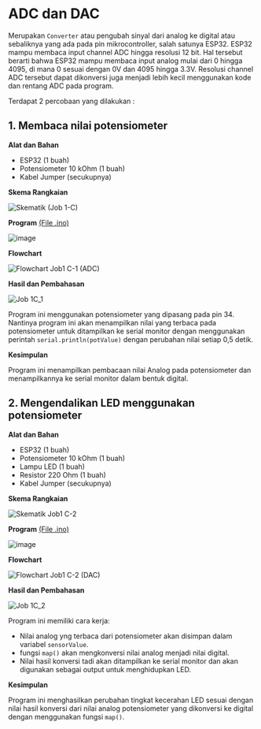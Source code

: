 # ADC dan DAC
Merupakan `Converter` atau pengubah sinyal dari analog ke digital atau sebaliknya yang ada pada pin mikrocontroller, salah satunya ESP32. ESP32 mampu membaca input channel ADC hingga resolusi 12 bit. Hal tersebut berarti bahwa ESP32 mampu membaca input analog mulai dari 0 hingga 4095, di mana 0 sesuai dengan 0V dan 4095 hingga 3.3V. Resolusi channel ADC tersebut dapat dikonversi juga menjadi lebih kecil menggunakan kode dan rentang ADC pada program.

Terdapat 2 percobaan yang dilakukan :

## 1. Membaca nilai potensiometer
**Alat dan Bahan**

- ESP32 (1 buah)
- Potensiometer 10 kOhm (1 buah)
- Kabel Jumper (secukupnya)

**Skema Rangkaian**

![Skematik (Job 1-C)](https://github.com/Yulio-Pradyatama/Jobsheet_Embedded/assets/153850000/a1b81e08-e3c7-4359-b14e-d9b68908242d)

**Program** <a href="https://github.com/cakjung/Jobsheet-Embedded/blob/main/Jobsheet%201/C%20(ADC%20dan%20DAC)/ADC/ADC.ino">(File .ino)</a>

![image](https://github.com/cakjung/Jobsheet-Embedded/assets/128274951/ffdb1e7d-1637-4247-a33b-fa523157af9c)

**Flowchart**

![Flowchart Job1 C-1 (ADC)](https://github.com/Yulio-Pradyatama/Jobsheet_Embedded/assets/153850000/c44c0102-e0db-4515-b104-6ce64b8893bf)

**Hasil dan Pembahasan**

![Job 1C_1](https://github.com/Yulio-Pradyatama/Jobsheet_Embedded/assets/153850000/6d973f93-6083-454d-8db4-2e9659e882db)

Program ini menggunakan potensiometer yang dipasang pada pin 34. Nantinya program ini akan menampilkan nilai yang terbaca pada potensiometer untuk ditampilkan ke serial monitor dengan menggunakan perintah `serial.println(potValue)` dengan perubahan nilai setiap 0,5 detik.

**Kesimpulan**

Program ini menampilkan pembacaan nilai Analog pada potensiometer dan menampilkannya ke serial monitor dalam bentuk digital.

## 2. Mengendalikan LED menggunakan potensiometer
**Alat dan Bahan**

- ESP32 (1 buah)
- Potensiometer 10 kOhm (1 buah)
- Lampu LED (1 buah)
- Resistor 220 Ohm (1 buah)
- Kabel Jumper (secukupnya)

**Skema Rangkaian**

![Skematik Job1 C-2](https://github.com/Yulio-Pradyatama/Jobsheet_Embedded/assets/153850000/ace8183d-017a-4aa6-9d1e-6aa3c1171ab3)

**Program** <a href="https://github.com/cakjung/Jobsheet-Embedded/blob/main/Jobsheet%201/C%20(ADC%20dan%20DAC)/DAC/DAC.ino">(File .ino)</a>

![image](https://github.com/cakjung/Jobsheet-Embedded/assets/128274951/ff78d7f3-ac32-48f8-89d8-933b36991498)

**Flowchart**

![Flowchart Job1 C-2 (DAC)](https://github.com/Yulio-Pradyatama/Jobsheet_Embedded/assets/153850000/0dadc48c-f76b-496a-8775-bc5fec8ea184)

**Hasil dan Pembahasan**

![Job 1C_2](https://github.com/Yulio-Pradyatama/Jobsheet_Embedded/assets/153850000/f2ff1c2c-378b-4efb-988a-086ab8b5a073)

Program ini memiliki cara kerja:
- Nilai analog yng terbaca dari potensiometer akan disimpan dalam variabel `sensorValue`.
- fungsi `map()` akan mengkonversi nilai analog menjadi nilai digital.
- Nilai hasil konversi tadi akan ditampilkan ke serial monitor dan akan digunakan sebagai output untuk menghidupkan LED.

**Kesimpulan**

Program ini menghasilkan perubahan tingkat kecerahan LED sesuai dengan nilai hasil konversi dari nilai analog potensiometer yang dikonversi ke digital dengan menggunakan fungsi `map()`.
